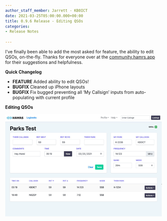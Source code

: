 ```yaml
---
author_staff_member: Jarrett - KB0ICT
date: 2021-03-25T05:00:00.000+00:00
title: 0.9.6 Release - Editing QSOs
categories:
- Release Notes

---
```

I've finally been able to add the most asked for feature, the ability to edit QSOs, on-the-fly. Thanks for everyone over at the [community.hamrs.app](community.hamrs.app) for their suggestions and helpfulness. 

**Quick Changelog**

* **FEATURE** Added ability to edit QSOs!
* **BUGFIX** Cleaned up iPhone layouts
* **BUGFIX** Fix bugged preventing all ‘My Callsign’ inputs from auto-populating with current profile

**Editing QSOs**

![](/uploads/editing-a-qso.gif)